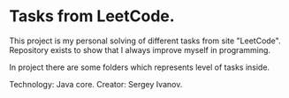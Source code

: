 # Tasks from LeetCode.

This project is my personal solving of different tasks
from site "LeetCode".
Repository exists to show that I always improve myself in
programming.

In project there are some folders which represents level of tasks
inside.

Technology: Java core.
Creator: Sergey Ivanov. 